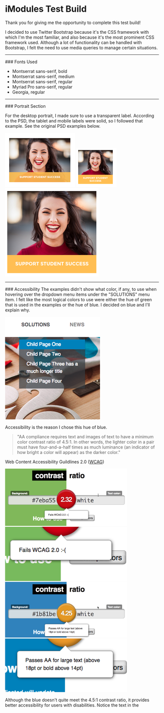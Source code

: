 # iModules Test Build

Thank you for giving me the opportunity to complete this test build!

I decided to use Twitter Bootstrap because it's the CSS framework with which I'm the most familiar, and also because it's the most prominent CSS framework used. Although a lot of functionality can be handled with Bootstrap, I felt the need to use media queries to manage certain situations.
<hr>
### Fonts Used

* Montserrat sans-serif, bold
* Montserrat sans-serif, medium
* Montserrat sans-serif, regular
* Myriad Pro sans-serif, regular
* Georgia, regular
<hr>
### Portrait Section

For the desktop portrait, I made sure to use a transparent label. According to the PSD, the tablet and mobile labels were solid, so I followed that example. See the original PSD examples below.

<p>
<img src="./assets/images/desktop_portrait.png">
<img src="./assets/images/tablet_portrait.png">
<img src="./assets/images/mobile_portrait.png">
</p>
<hr>
### Accessibility
The examples didn't show what color, if any, to use when hovering over the dropdown menu items under the "SOLUTIONS" menu item. I felt like the most logical colors to use were either the hue of green that is used in the examples or the hue of blue. I decided on blue and I'll explain why.

![Dropdown Menu](./assets/images/dropdown_image.png)

Accessibility is the reason I chose this hue of blue.
> "AA compliance requires text and images of text to have a minimum color contrast ratio of 4.5:1. In other words, the lighter color in a pair must have four-and-a-half times as much luminance (an indicator of how bright a color will appear) as the darker color."

Web Content Accessibility Guildlines 2.0 ([WCAG](https://www.w3.org/WAI/standards-guidelines/wcag/))

<p float="left">
<img src="./assets/images/green_contrast.png" alt="green" width="400" />
<img src="./assets/images/green_fail.png" alt="green" width="400" />
<img src="./assets/images/blue_contrast.png" alt="blue" width="400" />
<img src="./assets/images/blue_pass.png" alt="green" width="400" />
</p>


Although the blue doesn't quite meet the 4.5:1 contrast ratio, it provides better accessibility for users with disabilities. Notice the text in the
